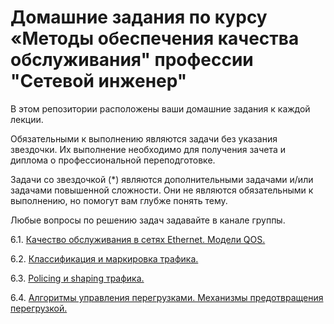 #  Домашние задания по курсу «Методы обеспечения качества обслуживания" профессии "Сетевой инженер"

В этом репозитории расположены ваши домашние задания к каждой лекции. 

Обязательными к выполнению являются задачи без указания звездочки. Их выполнение необходимо для получения зачета и диплома о профессиональной переподготовке.

Задачи со звездочкой (*) являются дополнительными задачами и/или задачами повышенной сложности. Они не являются обязательными к выполнению, но помогут вам глубже понять тему.

Любые вопросы по решению задач задавайте в канале группы.

6.1. [Качество обслуживания в сетях Ethernet. Модели QOS.]()

6.2. [Классификация и маркировка трафика.]()

6.3. [Policing и shaping трафика.]()

6.4. [Алгоритмы управления перегрузками. Механизмы предотвращения перегрузкой.]()
